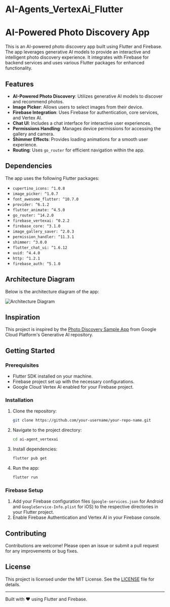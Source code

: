 # AI-Agents_VertexAi_Flutter

# AI-Powered Photo Discovery App

This is an AI-powered photo discovery app built using Flutter and Firebase. The app leverages generative AI models to provide an interactive and intelligent photo discovery experience. It integrates with Firebase for backend services and uses various Flutter packages for enhanced functionality.

## Features

- **AI-Powered Photo Discovery**: Utilizes generative AI models to discover and recommend photos.
- **Image Picker**: Allows users to select images from their device.
- **Firebase Integration**: Uses Firebase for authentication, core services, and Vertex AI.
- **Chat UI**: Includes a chat interface for interactive user experiences.
- **Permissions Handling**: Manages device permissions for accessing the gallery and camera.
- **Shimmer Effects**: Provides loading animations for a smooth user experience.
- **Routing**: Uses `go_router` for efficient navigation within the app.

## Dependencies

The app uses the following Flutter packages:

- `cupertino_icons: ^1.0.8`
- `image_picker: ^1.0.7`
- `font_awesome_flutter: ^10.7.0`
- `provider: ^6.1.2`
- `flutter_animate: ^4.5.0`
- `go_router: ^14.2.0`
- `firebase_vertexai: ^0.2.2`
- `firebase_core: ^3.1.0`
- `image_gallery_saver: ^2.0.3`
- `permission_handler: ^11.3.1`
- `shimmer: ^3.0.0`
- `flutter_chat_ui: ^1.6.12`
- `uuid: ^4.4.0`
- `http: ^1.2.1`
- `firebase_auth: ^5.1.0`

## Architecture Diagram

Below is the architecture diagram of the app:

![Architecture Diagram](https://camo.githubusercontent.com/9b68ed881b04c8818f0274e87cbc88b1224a4098a7373838345a148519dd574a/68747470733a2f2f73746f726167652e676f6f676c65617069732e636f6d2f6769746875622d7265706f2f67656e657261746976652d61692f73616d706c652d617070732f70686f746f2d646973636f766572792f6172636869746563747572652d6469616772616d2e706e67)

## Inspiration

This project is inspired by the [Photo Discovery Sample App](https://github.com/GoogleCloudPlatform/generative-ai/tree/main/gemini/sample-apps/photo-discovery/app) from Google Cloud Platform's Generative AI repository.

## Getting Started

### Prerequisites

- Flutter SDK installed on your machine.
- Firebase project set up with the necessary configurations.
- Google Cloud Vertex AI enabled for your Firebase project.

### Installation

1. Clone the repository:
   ```bash
   git clone https://github.com/your-username/your-repo-name.git
   ```

2. Navigate to the project directory:
   ```bash
   cd ai-agent_vertexai
   ```

3. Install dependencies:
   ```bash
   flutter pub get
   ```

4. Run the app:
   ```bash
   flutter run
   ```

### Firebase Setup

1. Add your Firebase configuration files (`google-services.json` for Android and `GoogleService-Info.plist` for iOS) to the respective directories in your Flutter project.
2. Enable Firebase Authentication and Vertex AI in your Firebase console.

## Contributing

Contributions are welcome! Please open an issue or submit a pull request for any improvements or bug fixes.

## License

This project is licensed under the MIT License. See the [LICENSE](LICENSE) file for details.

---

Built with ❤️ using Flutter and Firebase.
```


